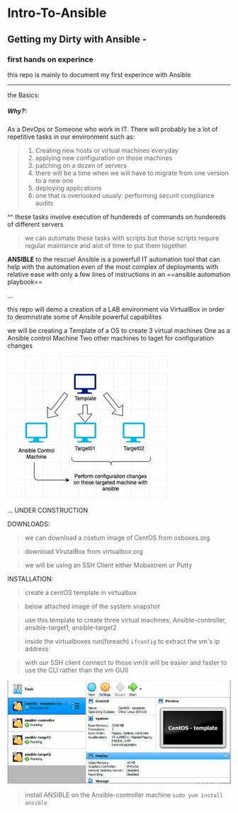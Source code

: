 # Intro-To-Ansible

## Getting my Dirty with Ansible - 
### first hands on experince

this repo is mainly to document my first experince with Ansible 



---
the Basics: 

##### Why?:
As a DevOps or Someone who work in IT.
There will probably be a lot of repetitive tasks in our environment such as:
> 1. Creating new hosts or virtual machines everyday
> 2. applying new configuration on those machines 
>3. patching on a dozen of servers
>4. there will be a time when we will have to migrate from one version to a new one
>5. deploying applications
>6. one that is overlooked usualy: performing securit compliance audits

^^
these tasks involve execution of hundereds of commands on hundereds of different servers


> we can automate these tasks with scripts but those scripts require regular maintance and alot of time to put them together

**ANSIBLE** to the rescue!
Ansible is a powerfull IT automation tool that can help with the automation even of the most complex of deployments with relative ease with only a few lines of instructions in an ==ansible automation playbook==

...

this repo will demo a creation of a LAB environment via VirtualBox
in order to deomnstrate some of Ansible powerful capabilites 

we will be creating a Template of a OS to create 3 virtual machines 
One as a Ansible control Machine
Two other machines to taget for configuration changes

 ![Map](https://github.com/baderfahoum17/Intro-To-Ansible/blob/main/Screen%20Shot%202020-12-11%20at%2020.15.17.png)


... UNDER CONSTRUCTION

DOWNLOADS:
> we can download a costum image of CentOS from osboxes.org

> download VirutalBox from virtualbox.org

> we will be using an SSH Client either Mobaxtrem or Putty

INSTALLATION: 
> create a centOS template in virtualbox

> below attached image of the system snapshot

> use this template to create three virtual machines, Ansible-controller, ansible-target1, ansible-target2

> inside the virtualboxes run(foreach) `ifconfig` to extract the vm's ip address

> with our SSH client connect to those vm(it will be easier and faster to use the CLI rather than the vm GUI)

![snapshot](https://github.com/baderfahoum17/Intro-To-Ansible/blob/main/Screen%20Shot%202020-12-13%20at%2015.02.26.png)

> install ANSIBLE on the Ansible-controller machine `sudo yum install ansible`
